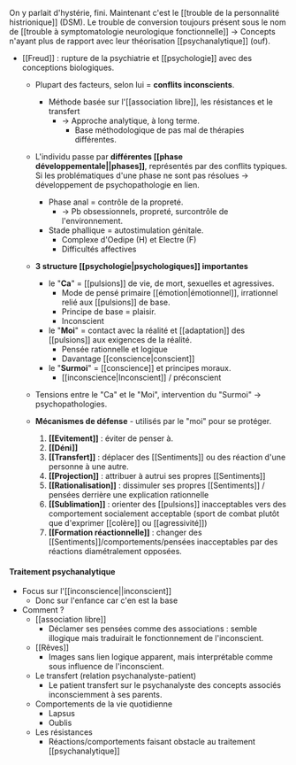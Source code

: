 

On y parlait d'hystérie, fini. Maintenant c'est le [[trouble de la personnalité histrionique]] (DSM). Le trouble de conversion toujours présent sous le nom de [[trouble à symptomatologie neurologique fonctionnelle]]
-> Concepts n'ayant plus de rapport avec leur théorisation [[psychanalytique]] (ouf).


- [[Freud]] : rupture de la psychiatrie et [[psychologie]] avec des conceptions biologiques.
	- Plupart des facteurs, selon lui = **conflits inconscients**. 
		- Méthode basée sur l'[[association libre]], les résistances et le transfert
			- -> Approche analytique, à long terme. 
				- Base méthodologique de pas mal de thérapies différentes. 

	- L'individu passe par **différentes [[phase développementale||phases]]**, représentés par des conflits typiques. Si les problématiques d'une phase ne sont pas résolues -> développement de psychopathologie en lien.
		- Phase anal = contrôle de la propreté. 
			- -> Pb obsessionnels, propreté, surcontrôle de l'environnement.
		- Stade phallique = autostimulation génitale. 
			- Complexe d'Oedipe (H) et Electre (F)
			- Difficultés affectives 
	- **3 structure [[psychologie|psychologiques]] importantes**
		- le "**Ca**" = [[pulsions]] de vie, de mort, sexuelles et agressives. 
			- Mode de pensé primaire [[émotion|émotionnel]], irrationnel relié aux [[pulsions]] de base.
			- Principe de base = plaisir. 
			- Inconscient 
		- le "**Moi**" = contact avec la réalité et [[adaptation]] des [[pulsions]] aux exigences de la réalité.
			- Pensée rationnelle et logique 
			- Davantage [[conscience|conscient]] 
		- le "**Surmoi**" = [[conscience]] et principes moraux. 
			- [[inconscience|Inconscient]] / préconscient
	- Tensions entre le "Ca" et le "Moi", intervention du "Surmoi" -> psychopathologies.
	- **Mécanismes de défense** - utilisés par le "moi" pour se protéger.
		1. **[[Evitement]]** : éviter de penser à.
		2. **[[Déni]]**
		3. **[[Transfert]]**  : déplacer des [[Sentiments]] ou des réaction d'une personne à une autre.
		4. **[[Projection]]** : attribuer à autrui ses propres [[Sentiments]] 
		5. **[[Rationalisation]]** : dissimuler ses propres [[Sentiments]] / pensées derrière une explication rationnelle
		6. **[[Sublimation]]** : orienter des [[pulsions]] inacceptables vers des comportement socialement acceptable (sport de combat plutôt que d'exprimer [[colère]] ou [[agressivité]])
		7. **[[Formation réactionnelle]]** : changer des [[Sentiments]]/comportements/pensées inacceptables par des réactions diamétralement opposées.
#### Traitement psychanalytique

- Focus sur l'[[inconscience||inconscient]]
	- Donc sur l'enfance car c'en est la base
- Comment ? 
	- [[association libre]] 
		- Déclamer ses pensées comme des associations : semble illogique mais traduirait le fonctionnement de l'inconscient.
	- [[Rêves]] 
		- Images sans lien logique apparent, mais interprétable comme sous influence de l'inconscient. 
	- Le transfert (relation psychanalyste-patient)
		- Le patient transfert sur le psychanalyste des concepts associés inconsciemment à ses parents. 
	- Comportements de la vie quotidienne
		- Lapsus 
		- Oublis
	- Les résistances
		- Réactions/comportements faisant obstacle au traitement [[psychanalytique]]
